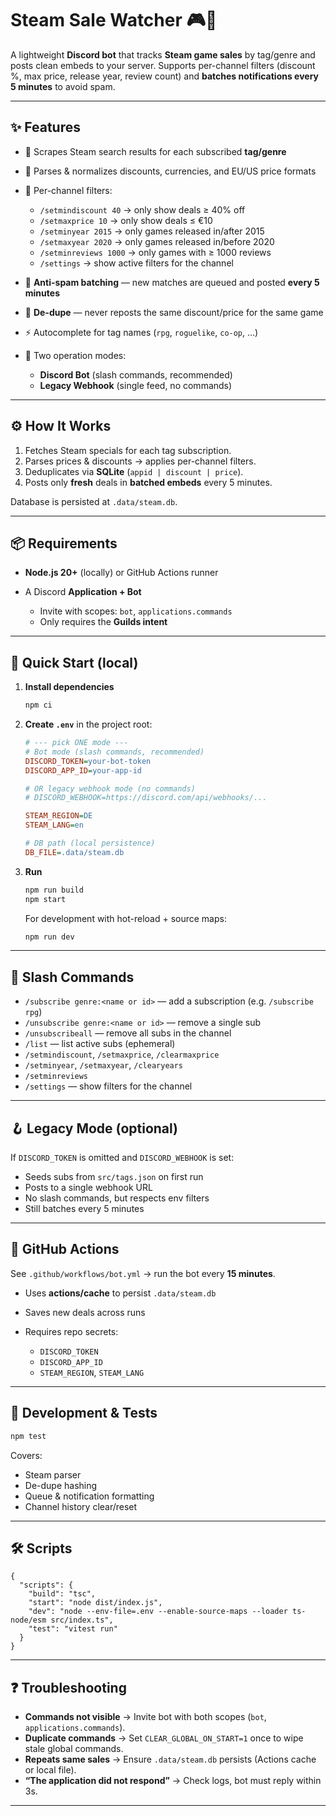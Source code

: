 # Steam Sale Watcher 🎮💸

A lightweight **Discord bot** that tracks **Steam game sales** by tag/genre and posts clean embeds to your server.
Supports per-channel filters (discount %, max price, release year, review count) and **batches notifications every 5 minutes** to avoid spam.

---

## ✨ Features

* 🔎 Scrapes Steam search results for each subscribed **tag/genre**
* 🧠 Parses & normalizes discounts, currencies, and EU/US price formats
* 🧵 Per-channel filters:

  * `/setmindiscount 40` → only show deals ≥ 40% off
  * `/setmaxprice 10` → only show deals ≤ €10
  * `/setminyear 2015` → only games released in/after 2015
  * `/setmaxyear 2020` → only games released in/before 2020
  * `/setminreviews 1000` → only games with ≥ 1000 reviews
  * `/settings` → show active filters for the channel
* 🔔 **Anti-spam batching** — new matches are queued and posted **every 5 minutes**
* 🧾 **De-dupe** — never reposts the same discount/price for the same game
* ⚡️ Autocomplete for tag names (`rpg`, `roguelike`, `co-op`, …)
* 🧰 Two operation modes:

  * **Discord Bot** (slash commands, recommended)
  * **Legacy Webhook** (single feed, no commands)

---

## ⚙️ How It Works

1. Fetches Steam specials for each tag subscription.
2. Parses prices & discounts → applies per-channel filters.
3. Deduplicates via **SQLite** (`appid | discount | price`).
4. Posts only **fresh** deals in **batched embeds** every 5 minutes.

Database is persisted at `.data/steam.db`.

---

## 📦 Requirements

* **Node.js 20+** (locally) or GitHub Actions runner
* A Discord **Application + Bot**

  * Invite with scopes: `bot`, `applications.commands`
  * Only requires the **Guilds intent**

---

## 🚀 Quick Start (local)

1. **Install dependencies**

   ```bash
   npm ci
   ```

2. **Create `.env`** in the project root:

   ```ini
   # --- pick ONE mode ---
   # Bot mode (slash commands, recommended)
   DISCORD_TOKEN=your-bot-token
   DISCORD_APP_ID=your-app-id

   # OR legacy webhook mode (no commands)
   # DISCORD_WEBHOOK=https://discord.com/api/webhooks/...

   STEAM_REGION=DE
   STEAM_LANG=en

   # DB path (local persistence)
   DB_FILE=.data/steam.db
   ```

3. **Run**

   ```bash
   npm run build
   npm start
   ```

   For development with hot-reload + source maps:

   ```bash
   npm run dev
   ```

---

## 💬 Slash Commands

* `/subscribe genre:<name or id>` — add a subscription (e.g. `/subscribe rpg`)
* `/unsubscribe genre:<name or id>` — remove a single sub
* `/unsubscribeall` — remove all subs in the channel
* `/list` — list active subs (ephemeral)
* `/setmindiscount`, `/setmaxprice`, `/clearmaxprice`
* `/setminyear`, `/setmaxyear`, `/clearyears`
* `/setminreviews`
* `/settings` — show filters for the channel

---

## 🪝 Legacy Mode (optional)

If `DISCORD_TOKEN` is omitted and `DISCORD_WEBHOOK` is set:

* Seeds subs from `src/tags.json` on first run
* Posts to a single webhook URL
* No slash commands, but respects env filters
* Still batches every 5 minutes

---

## 🔄 GitHub Actions

See `.github/workflows/bot.yml` → run the bot every **15 minutes**.

* Uses **actions/cache** to persist `.data/steam.db`
* Saves new deals across runs
* Requires repo secrets:

  * `DISCORD_TOKEN`
  * `DISCORD_APP_ID`
  * `STEAM_REGION`, `STEAM_LANG`

---

## 🧪 Development & Tests

```bash
npm test
```

Covers:

* Steam parser
* De-dupe hashing
* Queue & notification formatting
* Channel history clear/reset

---

## 🛠 Scripts

```jsonc
{
  "scripts": {
    "build": "tsc",
    "start": "node dist/index.js",
    "dev": "node --env-file=.env --enable-source-maps --loader ts-node/esm src/index.ts",
    "test": "vitest run"
  }
}
```

---

## ❓ Troubleshooting

* **Commands not visible** → Invite bot with both scopes (`bot`, `applications.commands`).
* **Duplicate commands** → Set `CLEAR_GLOBAL_ON_START=1` once to wipe stale global commands.
* **Repeats same sales** → Ensure `.data/steam.db` persists (Actions cache or local file).
* **“The application did not respond”** → Check logs, bot must reply within 3s.

---
